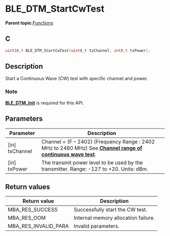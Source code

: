 # BLE\_DTM\_StartCwTest

**Parent topic:**[Functions](GUID-347B9612-7A12-4EBB-AAAC-57FB3DD4960D.md)

## C

```c
uint16_t BLE_DTM_StartCwTest(uint8_t txChannel, int8_t txPower);
```

## Description

Start a Continuous Wave \(CW\) test with specific channel and power.

### Note

**[BLE\_DTM\_Init](GUID-11F607B9-DF00-4A77-B31A-5B7F57E1B990.md)** is required for this API.

## Parameters

|Parameter|Description|
|---------|-----------|
|\[in\] txChannel|Channel = \(F – 2402\) \(Frequency Range : 2402 MHz to 2480 MHz\) See **[Channel range of continuous wave test](GUID-B58671F6-428D-41C2-9E52-C8723DD02F0F.md)**.|
|\[in\] txPower|The transmit power level to be used by the transmitter. Range: -127 to +20. Units: dBm.|

## Return values

|Return value|Description|
|------------|-----------|
|MBA\_RES\_SUCCESS|Successfully start the CW test.|
|MBA\_RES\_OOM|Internal memory allocation failure.|
|MBA\_RES\_INVALID\_PARA|Invalid parameters.|

